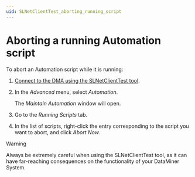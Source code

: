```yaml
---
uid: SLNetClientTest_aborting_running_script
---
```


# Aborting a running Automation script

To abort an Automation script while it is running:

1. [Connect to the DMA using the SLNetClientTest tool](xref:Connecting_to_a_DMA_with_the_SLNetClientTest_tool).

1. In the *Advanced* menu, select *Automation*.

   The *Maintain Automation* window will open.

1. Go to the *Running Scripts* tab.

1. In the list of scripts, right-click the entry corresponding to the script you want to abort, and click *Abort Now*.

> [!WARNING]
> Always be extremely careful when using the SLNetClientTest tool, as it can have far-reaching consequences on the functionality of your DataMiner System.
